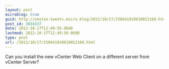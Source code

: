 ```yaml
---
layout: post
microblog: true
guid: http://vmstan-tweets.micro.blog/2012/10/17/258641010610012160.html
post_id: 3034337
date: 2012-10-17T12:49:56-0600
lastmod: 2012-10-17T12:49:56-0600
type: post
url: /2012/10/17/258641010610012160.html
---
```

Can you install the new vCenter Web Client on a different server from vCenter Server?
